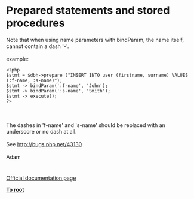 # Prepared statements and stored procedures



Note that when using name parameters with bindParam, the name itself, cannot contain a dash &apos;-&apos;. <br><br>example:<br>

```
<?php
$stmt = $dbh->prepare ("INSERT INTO user (firstname, surname) VALUES (:f-name, :s-name)");
$stmt -> bindParam(':f-name', 'John');
$stmt -> bindParam(':s-name', 'Smith');
$stmt -> execute();
?>
```
<br><br>The dashes in &apos;f-name&apos; and &apos;s-name&apos; should be replaced with an underscore or no dash at all.<br><br>See http://bugs.php.net/43130<br><br>Adam  

#

[Official documentation page](https://www.php.net/manual/en/pdo.prepared-statements.php)

**[To root](/README.md)**